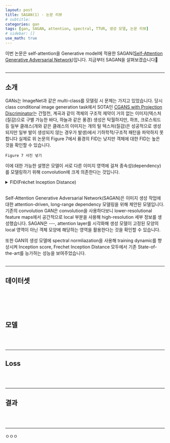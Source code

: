 ```yaml
---
layout: post
title: SAGAN(1) - 논문 리뷰
# subtitle:
categories: gan
tags: [gan, SAGAN, attention, spectral, TTUR, 생성 모델, 논문 리뷰]
# sidebar: []
use_math: true
---
```


이번 논문은 self-attention을 Generative model에 적용한 SAGAN(<a href="https://arxiv.org/abs/1805.08318" target="_blank">Self-Attention Generative Adversarial Network</a>)입니다. 지금부터 SAGAN을 살펴보겠습니다:lemon:
<br><br>

---
## 소개
GANs는 ImageNet과 같은 multi-class를 모델링 시 문제는 가지고 있었습니다. 당시 class conditional image generation task에서 SOTA인 <a href="https://arxiv.org/abs/1802.05637" target="_blank">CGANS with Projection Discriminator</a>는 간헐천, 계곡과 같이 객체의 구조적 제약이 거의 없는 이미지(텍스처(질감)으로 구별 가능한 바다, 하늘과 같은 풍경) 생성은 탁월하지만, 하프, 크로스워드 등 일부 클래스(개와 같은 클래스의 이미지는 개의 털 텍스처(질감)은 성공적으로 생성되지만 일부 발이 생성되지 않는 경우가 발생)에서 기하학적/구조적 패턴을 파악하지 못합니다 실제로 위 논문의 Figure 7에서 퓽경의 FID는 낮지만 객체에 대한 FID는 높은 것을 확인할 수 있습니다.

 ```
 Figure 7 사진 넣기
 ```

 이에 대한 가능한 설명은 모델이 서로 다른 이미지 영역에 걸쳐 종속성(dependency)를 모델링하기 위해 convolution에 크게 의존한다는 것입니다.


<details>
<summary>FID(Fréchet Inception Distance)</summary>
<span style="color:gray">
  <a href="https://arxiv.org/abs/1706.08500" target="_blank">Fréchet Inception Distance(FID)</a>는 생성 모델에서 생성된 이미지의 품질을 평가하는 데 사용되는 metric으로 Inception Score(IS)를 개선하기 위해 제안되었습니다. 두 분포의 거리를 계산하는 metric으로 값이 낮을 수록 분포가 가까워 생성 이미지가 실제 이미지와 유사함을 의미해 좋습니다.<br><br>

  FID를 계산하기 위해서 우선 pretrain된 Inception V3를 사용해 실제 이미지와 생성된 이미지의 (2048, ) 크기의 feature map을 계산합니다. 계산된 이 feature map들의 분포 차이를 계산하기 위해 정규분포(Gaussian distribution)를 사용합니다. 정규분포는 평균과 분산이 주어져 있을 때 엔트로피를 최대화하는 분포이므로 다차원 정규분포를 따른다고 가정해 두 feature map의 평균(mean)과 공분산(covariance) 차이를 이용해 두 분포의 차이를 계산합니다. 이때 차이는  Wasserstein-2 distance라고도 불리는 Fréchet distance로 계산합니다. 아래 수식이 Fréchet distance를 활용한 FID의 수식입니다.<br><br>

  $
  d^2((m,C),(m_w, C_w)) = \| m-m_w \|^2_2 + Tr(C + C_w - 2(CC_w)^{1/2})
  $

  <br><br>
  $m$, $C$는 실제 이미지의 feature map의 평균과 공분산이고 $m_w$, $C_w$는 생성된 이미지의 feature map의 평균과 공분산이며, Tr은 행렬의 대각합(trace)를 의미합니다.<br><br>

  참고<br>
  - 페이오스님의 <a href="https://m.blog.naver.com/chrhdhkd/222013835684" target="_blank">GAN 평가지표</a><br>
  - viriditass.log님의 <a href="https://velog.io/@viriditass/GAN%EC%9D%80-%EC%95%8C%EA%B2%A0%EB%8A%94%EB%8D%B0-%EA%B7%B8%EB%9E%98%EC%84%9C-%EC%96%B4%EB%96%A4-GAN%EC%9D%B4-%EB%8D%94-%EC%A2%8B%EC%9D%80%EA%B1%B4%EB%8D%B0-How-to-evaluate-GAN" target="_blank">GAN은 알겠는데, 그래서 어떤 GAN이 더 좋은건데?</a>
  <br>
</span>
</details>
<br>

Self-Attention Generative Adversarial Network(SAGAN)은 이미지 생성 작업에 대한 attention-driven, long-range dependency 모델링을 위해 제안된 모델입니다. 기존의 convolution GAN은 convolution을 사용하다보니 lower-resolutional feature maps에서 공간적으로 local 부분을 사용해 high-resolution 세부 정보를 생성했습니다. SAGAN은 ---, attention layer를 시각화해 생성 모델이 고정된 모양의 local 영역이 아닌 객체 모양에 해당하는 영역을 활용한다는 것을 확인할 수 있습니다.

또한 GAN의 생성 모델에 spectral normliazation을 사용해 training dynamic를 향상시켜 Inception score, Frechet Inception Distance 모두에서 기존 State-of-the-art를 능가하는 성능을 보여주었습니다.
<br><br>

---
## 데이터셋


<br><br>
---
## 모델

<br><br>

---
## Loss

<br><br>

---
## 결과


<br><br>

---
ㅇㅇㅇ
